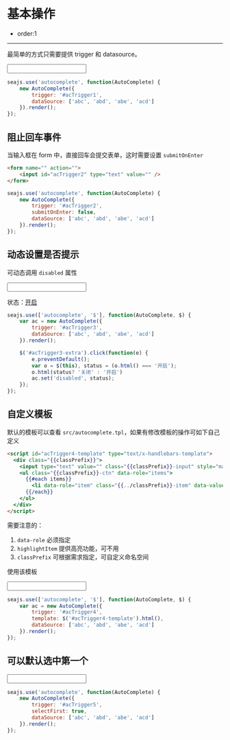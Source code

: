 # 基本操作

- order:1

----

<script>
seajs.use('../src/autocomplete.css');
</script>

最简单的方式只需要提供 trigger 和 datasource。

<input id="acTrigger1" type="text" value="" />

````javascript
seajs.use('autocomplete', function(AutoComplete) {
    new AutoComplete({
        trigger: '#acTrigger1',
        dataSource: ['abc', 'abd', 'abe', 'acd']
    }).render();
});
````

## 阻止回车事件

当输入框在 form 中，直接回车会提交表单，这时需要设置 `submitOnEnter`

````html
<form name="" action="">
    <input id="acTrigger2" type="text" value="" />
</form>
````

````javascript
seajs.use('autocomplete', function(AutoComplete) {
    new AutoComplete({
        trigger: '#acTrigger2',
        submitOnEnter: false,
        dataSource: ['abc', 'abd', 'abe', 'acd']
    }).render();
});
````

## 动态设置是否提示

可动态调用 `disabled` 属性

<input id="acTrigger3" type="text" value="" />

状态：<a href="#" id="acTrigger3-extra" data-status="on">开启</a>

````javascript
seajs.use(['autocomplete', '$'], function(AutoComplete, $) {
    var ac = new AutoComplete({
        trigger: '#acTrigger3',
        dataSource: ['abc', 'abd', 'abe', 'acd']
    }).render();

    $('#acTrigger3-extra').click(function(e) {
        e.preventDefault();
        var o = $(this), status = (o.html() === '开启');
        o.html(status? '关闭' : '开启')
        ac.set('disabled', status);
    });
});
````


## 自定义模板

默认的模板可以查看 `src/autocomplete.tpl`，如果有修改模板的操作可如下自己定义

````html
<script id="acTrigger4-template" type="text/x-handlebars-template">
  <div class="{{classPrefix}}">
    <input type="text" value="" class="{{classPrefix}}-input" style="margin:5px;">
    <ul class="{{classPrefix}}-ctn" data-role="items">
      {{#each items}}
        <li data-role="item" class="{{../classPrefix}}-item" data-value="{{value}}">{{highlightItem ../classPrefix}}</li>
      {{/each}}
    </ul>
  </div>
</script>
````

需要注意的：

1. `data-role` 必须指定
2. `highlightItem` 提供高亮功能，可不用
3. `classPrefix` 可根据需求指定，可自定义命名空间

使用该模板

<input id="acTrigger4" type="text" value="" />

````javascript
seajs.use(['autocomplete', '$'], function(AutoComplete, $) {
    var ac = new AutoComplete({
        trigger: '#acTrigger4',
        template: $('#acTrigger4-template').html(),
        dataSource: ['abc', 'abd', 'abe', 'acd']
    }).render();
});
````

## 可以默认选中第一个

<input id="acTrigger5" type="text" value="" />

````javascript
seajs.use('autocomplete', function(AutoComplete) {
    new AutoComplete({
        trigger: '#acTrigger5',
        selectFirst: true,
        dataSource: ['abc', 'abd', 'abe', 'acd']
    }).render();
});
````
